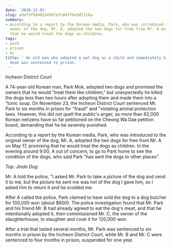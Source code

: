```yaml
---
date: '2020-12-01'
slug: adef3f9d4052436fa7c047f6a3d7118a
summary:
- According to a report by the Korean media, Park, who was introduced to the original
  owner of the dog, Mr. A, adopted the two dogs for free from Mr. A on May 17, promising
  that he would treat the dogs as children.
tags:
- park
- prison
- mr
title: ' An old man who adopted a pet dog as a child and immediately killed it for
  meat was sentenced to prison. '
---
```


 Incheon District Court

A 74-year-old Korean man, Park Mok, adopted two dogs and promised the owners that he would "treat them like children," but unexpectedly he killed the dogs less than two hours after adopting them and made them into a "tonic soup. On November 23, the Incheon District Court sentenced Mr. Park to six months in prison for "fraud" and "violating animal protection laws. However, this did not quell the public's anger, as more than 62,000 Korean netizens have so far petitioned on the Cheong Wa Dae petition board, demanding that he be severely punished.

According to a report by the Korean media, Park, who was introduced to the original owner of the dog, Mr. A, adopted the two dogs for free from Mr. A on May 17, promising that he would treat the dogs as children. In the evening around 9:00, A out of concern, to go to Park home to see the condition of the dogs, who said Park "has sent the dogs to other places".

_Top: Jindo Dog_

Mr. A told the police, "I asked Mr. Park to take a picture of the dog and send it to me, but the picture he sent me was not of the dog I gave him, so I asked him to return it and he scolded me.

After A called the police, Park claimed to have sold the dog to a dog butcher for 100,000 won (about $600). The police investigation found that Mr. Park and his friend Mr. B had already agreed to eat the dog's meat, and that he intentionally adopted it, then commissioned Mr. C, the owner of the slaughterhouse, to slaughter and cook it for 120,000 won.

After a trial that lasted several months, Mr. Park was sentenced to six months in prison by the Incheon District Court, while Mr. B and Mr. C were sentenced to four months in prison, suspended for one year.

 
        